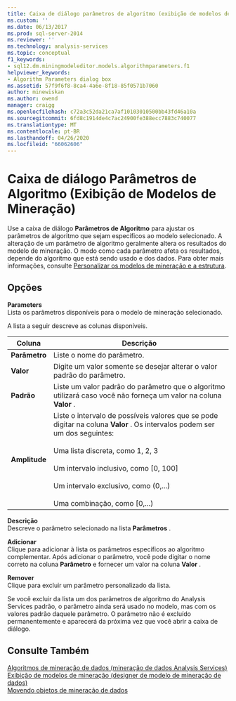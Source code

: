 ```yaml
---
title: Caixa de diálogo parâmetros de algoritmo (exibição de modelos de mineração) | Microsoft Docs
ms.custom: ''
ms.date: 06/13/2017
ms.prod: sql-server-2014
ms.reviewer: ''
ms.technology: analysis-services
ms.topic: conceptual
f1_keywords:
- sql12.dm.miningmodeleditor.models.algorithmparameters.f1
helpviewer_keywords:
- Algorithm Parameters dialog box
ms.assetid: 57f9f6f8-8ca4-4a6e-8f18-85f0571b7060
author: minewiskan
ms.author: owend
manager: craigg
ms.openlocfilehash: c72a3c52da21ca7af10103010500bb43fd46a10a
ms.sourcegitcommit: 6fd8c1914de4c7ac24900fe388ecc7883c740077
ms.translationtype: MT
ms.contentlocale: pt-BR
ms.lasthandoff: 04/26/2020
ms.locfileid: "66062606"
---
```

# <a name="algorithm-parameters-dialog-box-mining-models-view"></a>Caixa de diálogo Parâmetros de Algoritmo (Exibição de Modelos de Mineração)
  Use a caixa de diálogo **Parâmetros de Algoritmo** para ajustar os parâmetros de algoritmo que sejam específicos ao modelo selecionado. A alteração de um parâmetro de algoritmo geralmente altera os resultados do modelo de mineração. O modo como cada parâmetro afeta os resultados, depende do algoritmo que está sendo usado e dos dados. Para obter mais informações, consulte [Personalizar os modelos de mineração e a estrutura](data-mining/customize-mining-models-and-structure.md).  
  
## <a name="options"></a>Opções  
 **Parameters**  
 Lista os parâmetros disponíveis para o modelo de mineração selecionado.  
  
 A lista a seguir descreve as colunas disponíveis.  
  
|Coluna|Descrição|  
|------------|-----------------|  
|**Parâmetro**|Liste o nome do parâmetro.|  
|**Valor**|Digite um valor somente se desejar alterar o valor padrão do parâmetro.|  
|**Padrão**|Liste um valor padrão do parâmetro que o algoritmo utilizará caso você não forneça um valor na coluna **Valor** .|  
|**Amplitude**|Liste o intervalo de possíveis valores que se pode digitar na coluna **Valor** . Os intervalos podem ser um dos seguintes:<br /><br /> Uma lista discreta, como 1, 2, 3<br /><br /> Um intervalo inclusivo, como [0, 100]<br /><br /> Um intervalo exclusivo, como (0,...)<br /><br /> Uma combinação, como [0,...)|  
  
 **Descrição**  
 Descreve o parâmetro selecionado na lista **Parâmetros** .  
  
 **Adicionar**  
 Clique para adicionar à lista os parâmetros específicos ao algoritmo complementar. Após adicionar o parâmetro, você pode digitar o nome correto na coluna **Parâmetro** e fornecer um valor na coluna **Valor** .  
  
 **Remover**  
 Clique para excluir um parâmetro personalizado da lista.  
  
 Se você excluir da lista um dos parâmetros de algoritmo do Analysis Services padrão, o parâmetro ainda será usado no modelo, mas com os valores padrão daquele parâmetro. O parâmetro não é excluído permanentemente e aparecerá da próxima vez que você abrir a caixa de diálogo.  
  
## <a name="see-also"></a>Consulte Também  
 [Algoritmos de mineração de dados &#40;mineração de dados Analysis Services&#41;](data-mining/data-mining-algorithms-analysis-services-data-mining.md)   
 [Exibição de modelos de mineração &#40;designer de modelo de mineração de dados&#41;](mining-models-view-data-mining-model-designer.md)   
 [Movendo objetos de mineração de dados](data-mining/moving-data-mining-objects.md)  
  
  
